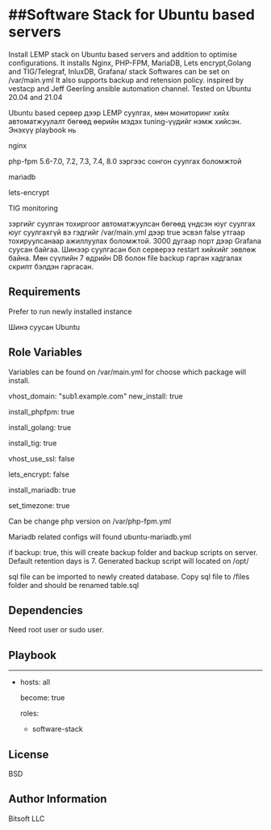 ##Software Stack for Ubuntu based servers
=========
Install LEMP stack on Ubuntu based servers and addition to optimise configurations. 
It installs Nginx, PHP-FPM, MariaDB, Lets encrypt,Golang and TIG/Telegraf, InluxDB, Grafana/ stack
Softwares can be set on /var/main.yml It also supports backup and retension policy. 
inspired by vestacp and Jeff Geerling ansible automation channel.
Tested on Ubuntu 20.04 and 21.04

Ubuntu based сервер дээр LEMP суулгах, мөн мониторинг хийх автоматжуулалт бөгөөд өөрийн мэдэх tuning-үүдийг нэмж хийсэн. 
Энэхүү playbook нь 

nginx

php-fpm 5.6-7.0, 7.2, 7.3, 7.4, 8.0 зэргээс сонгон суулгах боломжтой

mariadb 

lets-encrypt

TIG monitoring

зэргийг суулган тохиргоог автоматжуулсан бөгөөд үндсэн юуг 
суулгах юуг суулгахгүй вэ гэдгийг /var/main.yml дээр true эсвэл false утгаар тохируулсанаар ажиллуулах боломжтой. 
3000 дугаар порт дээр Grafana суусан байгаа. Шинээр суулгасан бол серверээ restart хийхийг зөвлөж байна.
Мөн сүүлийн 7 өдрийн DB болон file backup гарган хадгалах скрипт бэлдэн гаргасан. 

Requirements
------------

Prefer to run newly installed instance

Шинэ суусан Ubuntu 

Role Variables
--------------

Variables can be found on /var/main.yml for choose which package will install. 

vhost_domain: "sub1.example.com"
new_install: true

install_phpfpm: true

install_golang: true

install_tig: true

vhost_use_ssl: false

lets_encrypt: false

install_mariadb: true

set_timezone: true



Can be change php version on /var/php-fpm.yml

Mariadb related configs will found ubuntu-mariadb.yml

if backup: true, this will create backup folder and backup scripts on server. Default retention days is 7. Generated backup script will located on /opt/


sql file can be imported to newly created database. Copy sql file to /files folder and should be renamed table.sql


Dependencies
------------
Need root user or sudo user. 

Playbook
----------------


---
- hosts: all

  become: true

  roles:

   - software-stack

License
-------

BSD

Author Information
------------------
Bitsoft LLC
